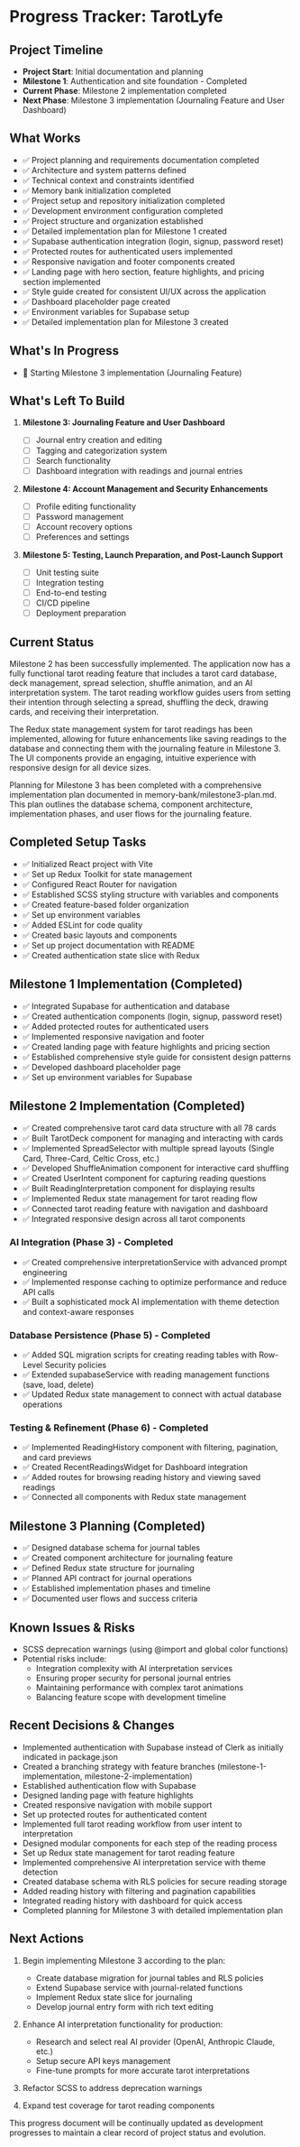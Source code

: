 # Progress Tracker: TarotLyfe

## Project Timeline

- **Project Start**: Initial documentation and planning
- **Milestone 1**: Authentication and site foundation - Completed
- **Current Phase**: Milestone 2 implementation completed
- **Next Phase**: Milestone 3 implementation (Journaling Feature and User Dashboard)

## What Works

- ✅ Project planning and requirements documentation completed
- ✅ Architecture and system patterns defined
- ✅ Technical context and constraints identified
- ✅ Memory bank initialization completed
- ✅ Project setup and repository initialization completed
- ✅ Development environment configuration completed
- ✅ Project structure and organization established
- ✅ Detailed implementation plan for Milestone 1 created
- ✅ Supabase authentication integration (login, signup, password reset)
- ✅ Protected routes for authenticated users implemented
- ✅ Responsive navigation and footer components created
- ✅ Landing page with hero section, feature highlights, and pricing section implemented
- ✅ Style guide created for consistent UI/UX across the application
- ✅ Dashboard placeholder page created
- ✅ Environment variables for Supabase setup
- ✅ Detailed implementation plan for Milestone 3 created

## What's In Progress

- 🔄 Starting Milestone 3 implementation (Journaling Feature)

## What's Left To Build

1. **Milestone 3: Journaling Feature and User Dashboard**

   - [ ] Journal entry creation and editing
   - [ ] Tagging and categorization system
   - [ ] Search functionality
   - [ ] Dashboard integration with readings and journal entries

2. **Milestone 4: Account Management and Security Enhancements**

   - [ ] Profile editing functionality
   - [ ] Password management
   - [ ] Account recovery options
   - [ ] Preferences and settings

3. **Milestone 5: Testing, Launch Preparation, and Post-Launch Support**
   - [ ] Unit testing suite
   - [ ] Integration testing
   - [ ] End-to-end testing
   - [ ] CI/CD pipeline
   - [ ] Deployment preparation

## Current Status

Milestone 2 has been successfully implemented. The application now has a fully functional tarot reading feature that includes a tarot card database, deck management, spread selection, shuffle animation, and an AI interpretation system. The tarot reading workflow guides users from setting their intention through selecting a spread, shuffling the deck, drawing cards, and receiving their interpretation.

The Redux state management system for tarot readings has been implemented, allowing for future enhancements like saving readings to the database and connecting them with the journaling feature in Milestone 3. The UI components provide an engaging, intuitive experience with responsive design for all device sizes.

Planning for Milestone 3 has been completed with a comprehensive implementation plan documented in memory-bank/milestone3-plan.md. This plan outlines the database schema, component architecture, implementation phases, and user flows for the journaling feature.

## Completed Setup Tasks

- ✅ Initialized React project with Vite
- ✅ Set up Redux Toolkit for state management
- ✅ Configured React Router for navigation
- ✅ Established SCSS styling structure with variables and components
- ✅ Created feature-based folder organization
- ✅ Set up environment variables
- ✅ Added ESLint for code quality
- ✅ Created basic layouts and components
- ✅ Set up project documentation with README
- ✅ Created authentication state slice with Redux

## Milestone 1 Implementation (Completed)

- ✅ Integrated Supabase for authentication and database
- ✅ Created authentication components (login, signup, password reset)
- ✅ Added protected routes for authenticated users
- ✅ Implemented responsive navigation and footer
- ✅ Created landing page with feature highlights and pricing section
- ✅ Established comprehensive style guide for consistent design patterns
- ✅ Developed dashboard placeholder page
- ✅ Set up environment variables for Supabase

## Milestone 2 Implementation (Completed)

- ✅ Created comprehensive tarot card data structure with all 78 cards
- ✅ Built TarotDeck component for managing and interacting with cards
- ✅ Implemented SpreadSelector with multiple spread layouts (Single Card, Three-Card, Celtic Cross, etc.)
- ✅ Developed ShuffleAnimation component for interactive card shuffling
- ✅ Created UserIntent component for capturing reading questions
- ✅ Built ReadingInterpretation component for displaying results
- ✅ Implemented Redux state management for tarot reading flow
- ✅ Connected tarot reading feature with navigation and dashboard
- ✅ Integrated responsive design across all tarot components

### AI Integration (Phase 3) - Completed

- ✅ Created comprehensive interpretationService with advanced prompt engineering
- ✅ Implemented response caching to optimize performance and reduce API calls
- ✅ Built a sophisticated mock AI implementation with theme detection and context-aware responses

### Database Persistence (Phase 5) - Completed

- ✅ Added SQL migration scripts for creating reading tables with Row-Level Security policies
- ✅ Extended supabaseService with reading management functions (save, load, delete)
- ✅ Updated Redux state management to connect with actual database operations

### Testing & Refinement (Phase 6) - Completed

- ✅ Implemented ReadingHistory component with filtering, pagination, and card previews
- ✅ Created RecentReadingsWidget for Dashboard integration
- ✅ Added routes for browsing reading history and viewing saved readings
- ✅ Connected all components with Redux state management

## Milestone 3 Planning (Completed)

- ✅ Designed database schema for journal tables
- ✅ Created component architecture for journaling feature
- ✅ Defined Redux state structure for journaling
- ✅ Planned API contract for journal operations
- ✅ Established implementation phases and timeline
- ✅ Documented user flows and success criteria

## Known Issues & Risks

- SCSS deprecation warnings (using @import and global color functions)
- Potential risks include:
  - Integration complexity with AI interpretation services
  - Ensuring proper security for personal journal entries
  - Maintaining performance with complex tarot animations
  - Balancing feature scope with development timeline

## Recent Decisions & Changes

- Implemented authentication with Supabase instead of Clerk as initially indicated in package.json
- Created a branching strategy with feature branches (milestone-1-implementation, milestone-2-implementation)
- Established authentication flow with Supabase
- Designed landing page with feature highlights
- Created responsive navigation with mobile support
- Set up protected routes for authenticated content
- Implemented full tarot reading workflow from user intent to interpretation
- Designed modular components for each step of the reading process
- Set up Redux state management for tarot reading feature
- Implemented comprehensive AI interpretation service with theme detection
- Created database schema with RLS policies for secure reading storage
- Added reading history with filtering and pagination capabilities
- Integrated reading history with dashboard for quick access
- Completed planning for Milestone 3 with detailed implementation plan

## Next Actions

1. Begin implementing Milestone 3 according to the plan:
   - Create database migration for journal tables and RLS policies
   - Extend Supabase service with journal-related functions
   - Implement Redux state slice for journaling
   - Develop journal entry form with rich text editing

2. Enhance AI interpretation functionality for production:
   - Research and select real AI provider (OpenAI, Anthropic Claude, etc.)
   - Setup secure API keys management
   - Fine-tune prompts for more accurate tarot interpretations

3. Refactor SCSS to address deprecation warnings
4. Expand test coverage for tarot reading components

This progress document will be continually updated as development progresses to maintain a clear record of project status and evolution.

